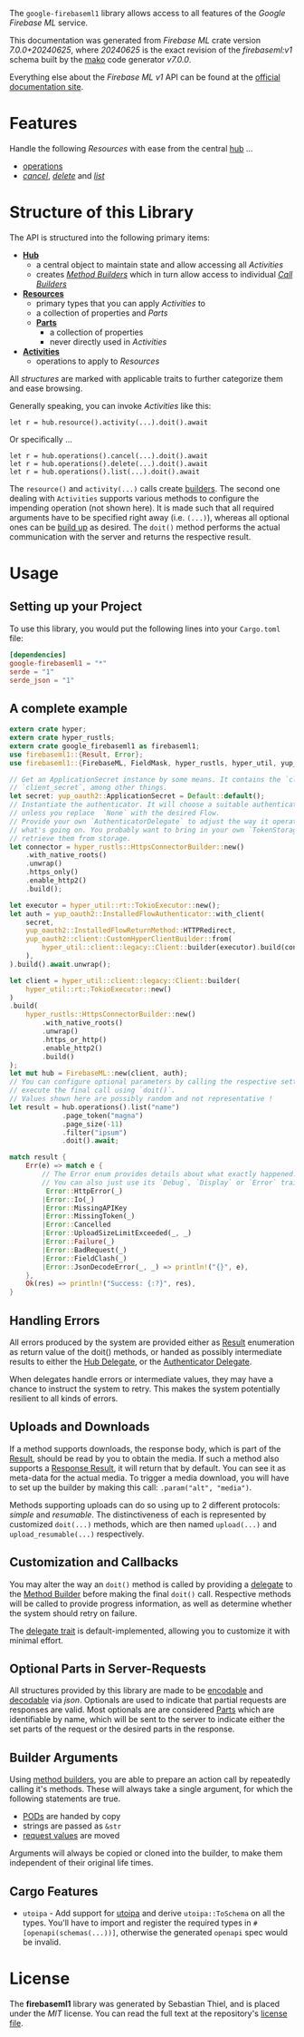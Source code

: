 <!---
DO NOT EDIT !
This file was generated automatically from 'src/generator/templates/api/README.md.mako'
DO NOT EDIT !
-->
The `google-firebaseml1` library allows access to all features of the *Google Firebase ML* service.

This documentation was generated from *Firebase ML* crate version *7.0.0+20240625*, where *20240625* is the exact revision of the *firebaseml:v1* schema built by the [mako](http://www.makotemplates.org/) code generator *v7.0.0*.

Everything else about the *Firebase ML* *v1* API can be found at the
[official documentation site](https://firebase.google.com).
# Features

Handle the following *Resources* with ease from the central [hub](https://docs.rs/google-firebaseml1/7.0.0+20240625/google_firebaseml1/FirebaseML) ...

* [operations](https://docs.rs/google-firebaseml1/7.0.0+20240625/google_firebaseml1/api::Operation)
 * [*cancel*](https://docs.rs/google-firebaseml1/7.0.0+20240625/google_firebaseml1/api::OperationCancelCall), [*delete*](https://docs.rs/google-firebaseml1/7.0.0+20240625/google_firebaseml1/api::OperationDeleteCall) and [*list*](https://docs.rs/google-firebaseml1/7.0.0+20240625/google_firebaseml1/api::OperationListCall)




# Structure of this Library

The API is structured into the following primary items:

* **[Hub](https://docs.rs/google-firebaseml1/7.0.0+20240625/google_firebaseml1/FirebaseML)**
    * a central object to maintain state and allow accessing all *Activities*
    * creates [*Method Builders*](https://docs.rs/google-firebaseml1/7.0.0+20240625/google_firebaseml1/common::MethodsBuilder) which in turn
      allow access to individual [*Call Builders*](https://docs.rs/google-firebaseml1/7.0.0+20240625/google_firebaseml1/common::CallBuilder)
* **[Resources](https://docs.rs/google-firebaseml1/7.0.0+20240625/google_firebaseml1/common::Resource)**
    * primary types that you can apply *Activities* to
    * a collection of properties and *Parts*
    * **[Parts](https://docs.rs/google-firebaseml1/7.0.0+20240625/google_firebaseml1/common::Part)**
        * a collection of properties
        * never directly used in *Activities*
* **[Activities](https://docs.rs/google-firebaseml1/7.0.0+20240625/google_firebaseml1/common::CallBuilder)**
    * operations to apply to *Resources*

All *structures* are marked with applicable traits to further categorize them and ease browsing.

Generally speaking, you can invoke *Activities* like this:

```Rust,ignore
let r = hub.resource().activity(...).doit().await
```

Or specifically ...

```ignore
let r = hub.operations().cancel(...).doit().await
let r = hub.operations().delete(...).doit().await
let r = hub.operations().list(...).doit().await
```

The `resource()` and `activity(...)` calls create [builders][builder-pattern]. The second one dealing with `Activities`
supports various methods to configure the impending operation (not shown here). It is made such that all required arguments have to be
specified right away (i.e. `(...)`), whereas all optional ones can be [build up][builder-pattern] as desired.
The `doit()` method performs the actual communication with the server and returns the respective result.

# Usage

## Setting up your Project

To use this library, you would put the following lines into your `Cargo.toml` file:

```toml
[dependencies]
google-firebaseml1 = "*"
serde = "1"
serde_json = "1"
```

## A complete example

```Rust
extern crate hyper;
extern crate hyper_rustls;
extern crate google_firebaseml1 as firebaseml1;
use firebaseml1::{Result, Error};
use firebaseml1::{FirebaseML, FieldMask, hyper_rustls, hyper_util, yup_oauth2};

// Get an ApplicationSecret instance by some means. It contains the `client_id` and
// `client_secret`, among other things.
let secret: yup_oauth2::ApplicationSecret = Default::default();
// Instantiate the authenticator. It will choose a suitable authentication flow for you,
// unless you replace  `None` with the desired Flow.
// Provide your own `AuthenticatorDelegate` to adjust the way it operates and get feedback about
// what's going on. You probably want to bring in your own `TokenStorage` to persist tokens and
// retrieve them from storage.
let connector = hyper_rustls::HttpsConnectorBuilder::new()
    .with_native_roots()
    .unwrap()
    .https_only()
    .enable_http2()
    .build();

let executor = hyper_util::rt::TokioExecutor::new();
let auth = yup_oauth2::InstalledFlowAuthenticator::with_client(
    secret,
    yup_oauth2::InstalledFlowReturnMethod::HTTPRedirect,
    yup_oauth2::client::CustomHyperClientBuilder::from(
        hyper_util::client::legacy::Client::builder(executor).build(connector),
    ),
).build().await.unwrap();

let client = hyper_util::client::legacy::Client::builder(
    hyper_util::rt::TokioExecutor::new()
)
.build(
    hyper_rustls::HttpsConnectorBuilder::new()
        .with_native_roots()
        .unwrap()
        .https_or_http()
        .enable_http2()
        .build()
);
let mut hub = FirebaseML::new(client, auth);
// You can configure optional parameters by calling the respective setters at will, and
// execute the final call using `doit()`.
// Values shown here are possibly random and not representative !
let result = hub.operations().list("name")
             .page_token("magna")
             .page_size(-11)
             .filter("ipsum")
             .doit().await;

match result {
    Err(e) => match e {
        // The Error enum provides details about what exactly happened.
        // You can also just use its `Debug`, `Display` or `Error` traits
         Error::HttpError(_)
        |Error::Io(_)
        |Error::MissingAPIKey
        |Error::MissingToken(_)
        |Error::Cancelled
        |Error::UploadSizeLimitExceeded(_, _)
        |Error::Failure(_)
        |Error::BadRequest(_)
        |Error::FieldClash(_)
        |Error::JsonDecodeError(_, _) => println!("{}", e),
    },
    Ok(res) => println!("Success: {:?}", res),
}

```
## Handling Errors

All errors produced by the system are provided either as [Result](https://docs.rs/google-firebaseml1/7.0.0+20240625/google_firebaseml1/common::Result) enumeration as return value of
the doit() methods, or handed as possibly intermediate results to either the
[Hub Delegate](https://docs.rs/google-firebaseml1/7.0.0+20240625/google_firebaseml1/common::Delegate), or the [Authenticator Delegate](https://docs.rs/yup-oauth2/*/yup_oauth2/trait.AuthenticatorDelegate.html).

When delegates handle errors or intermediate values, they may have a chance to instruct the system to retry. This
makes the system potentially resilient to all kinds of errors.

## Uploads and Downloads
If a method supports downloads, the response body, which is part of the [Result](https://docs.rs/google-firebaseml1/7.0.0+20240625/google_firebaseml1/common::Result), should be
read by you to obtain the media.
If such a method also supports a [Response Result](https://docs.rs/google-firebaseml1/7.0.0+20240625/google_firebaseml1/common::ResponseResult), it will return that by default.
You can see it as meta-data for the actual media. To trigger a media download, you will have to set up the builder by making
this call: `.param("alt", "media")`.

Methods supporting uploads can do so using up to 2 different protocols:
*simple* and *resumable*. The distinctiveness of each is represented by customized
`doit(...)` methods, which are then named `upload(...)` and `upload_resumable(...)` respectively.

## Customization and Callbacks

You may alter the way an `doit()` method is called by providing a [delegate](https://docs.rs/google-firebaseml1/7.0.0+20240625/google_firebaseml1/common::Delegate) to the
[Method Builder](https://docs.rs/google-firebaseml1/7.0.0+20240625/google_firebaseml1/common::CallBuilder) before making the final `doit()` call.
Respective methods will be called to provide progress information, as well as determine whether the system should
retry on failure.

The [delegate trait](https://docs.rs/google-firebaseml1/7.0.0+20240625/google_firebaseml1/common::Delegate) is default-implemented, allowing you to customize it with minimal effort.

## Optional Parts in Server-Requests

All structures provided by this library are made to be [encodable](https://docs.rs/google-firebaseml1/7.0.0+20240625/google_firebaseml1/common::RequestValue) and
[decodable](https://docs.rs/google-firebaseml1/7.0.0+20240625/google_firebaseml1/common::ResponseResult) via *json*. Optionals are used to indicate that partial requests are responses
are valid.
Most optionals are are considered [Parts](https://docs.rs/google-firebaseml1/7.0.0+20240625/google_firebaseml1/common::Part) which are identifiable by name, which will be sent to
the server to indicate either the set parts of the request or the desired parts in the response.

## Builder Arguments

Using [method builders](https://docs.rs/google-firebaseml1/7.0.0+20240625/google_firebaseml1/common::CallBuilder), you are able to prepare an action call by repeatedly calling it's methods.
These will always take a single argument, for which the following statements are true.

* [PODs][wiki-pod] are handed by copy
* strings are passed as `&str`
* [request values](https://docs.rs/google-firebaseml1/7.0.0+20240625/google_firebaseml1/common::RequestValue) are moved

Arguments will always be copied or cloned into the builder, to make them independent of their original life times.

[wiki-pod]: http://en.wikipedia.org/wiki/Plain_old_data_structure
[builder-pattern]: http://en.wikipedia.org/wiki/Builder_pattern
[google-go-api]: https://github.com/google/google-api-go-client

## Cargo Features

* `utoipa` - Add support for [utoipa](https://crates.io/crates/utoipa) and derive `utoipa::ToSchema` on all
the types. You'll have to import and register the required types in `#[openapi(schemas(...))]`, otherwise the
generated `openapi` spec would be invalid.


# License
The **firebaseml1** library was generated by Sebastian Thiel, and is placed
under the *MIT* license.
You can read the full text at the repository's [license file][repo-license].

[repo-license]: https://github.com/Byron/google-apis-rsblob/main/LICENSE.md

